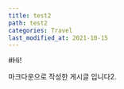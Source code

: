 ```yaml
---
title: test2
path: test2
categories: Travel
last_modified_at: 2021-10-15
---
```


#Hi!

마크다운으로 작성한 게시글 입니다2.
